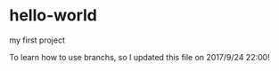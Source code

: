 # hello-world
my first project

To learn how to use branchs, so I updated this file on 2017/9/24 22:00!
